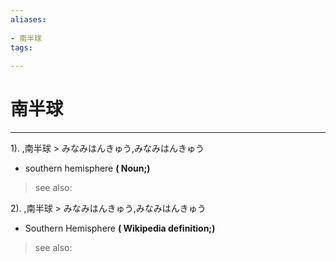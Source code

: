 ```yaml
---
aliases:
    
- 南半球
tags:
    
---
```


# 南半球
---
1).
,南半球 > みなみはんきゅう,みなみはんきゅう

- southern hemisphere
**( Noun;)**
> see also: 
            
2).
,南半球 > みなみはんきゅう,みなみはんきゅう

- Southern Hemisphere
**( Wikipedia definition;)**
> see also: 
            